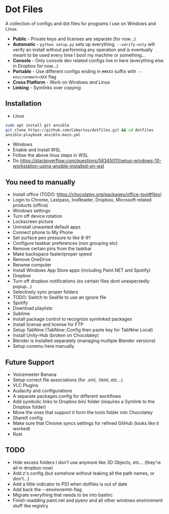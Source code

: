 # Dot Files

A collection of configs and dot files for programs I use on Windows and Linux.

* **Public** - Private keys and licenses are separate (for now...)
* **Automatic** - `python setup.py` sets up everything. `--verify-only` will verify an install without performing any operation and is eventually meant to be used every time I boot my machine or something...
* **Console** - Only console dev related configs live in here (everything else in Dropbox for now...)
* **Portable** - Use different configs ending in `##XXX` suffix with `--environment=XXX` flag
* **Cross Platform** - Work on Windows _and_ Linux
* **Linking** - Symlinks over copying

## Installation
* Linux
```bash
sudo apt install git ansible
git clone https://github.com/Cobertos/dotfiles.git && cd dotfiles
ansible-playbook ansible-main.yml
```
* Windows
* Enable and install WSL
* Follow the above linux steps in WSL
* Do https://stackoverflow.com/questions/58345011/setup-windows-10-workstation-using-ansible-installed-on-wsl

## You need to manually
* Install office (TODO: https://chocolatey.org/packages/office-tool#files)
* Login to Chrome, Lastpass, InoReader, Dropbox, Microsoft related products (office)
* Windows settings
 * Turn off device rotation
 * Lockscreen picture
 * Uninstall unwanted default apps
 * Connect phone to My Phone
 * Set surface pen pressure to like 8-9?
 * Configure taskbar preferences (non grouping etc)
 * Remove certain pins from the taskbar
 * Make backspace faster/proper speed
 * Remove OneDrive
 * Rename computer
 * Install Windows App Store apps (including Paint.NET and Spotify)
* Dropbox
 * Turn off dropbox notifications (so certain files dont unexpectedly popup...)
 * Selectively sync proper folders
 * TODO: Switch to Seafile to use an ignore file
* Spotify
 * Download playlists
* Sublime
 * Install package control to recognize symlinked packages
 * Install license and license for FTP
 * Setup TabNine (TabNine::Config then paste key for TabNine Local)
* Install Unity-Hub (broken on Chocolatey)
* Blender is installed separately (managing multiple Blender versions)
* Setup conemu here manually

## Future Support
* Voicemeeter Banana
* Setup correct file associations (for .xml, .html, etc...)
* VLC Plugins
* Audacity and configurations
* A separate packages.config for different workflows
* Add symbolic links to Dropbox bin/ folder (requires a Symlink to the Dropbox folder)
 * Move the ones that support it form the tools folder into Chocolatey
* ShareX config
* Make sure that Chrome syncs settings for refined GitHub (looks like it worked)
* Rust

## TODO
* Hide excess folders I don't use anymore like 3D Objects, etc... (they're all in dropbox now)
* Add z's config (but somehow without leaking all the path names, or don't...)
* Add a little indicator to PS1 when dotfiles is out of date
* Add back the --environemtn flag
* Migrate everything that needs to be into bashrc
* Finish readding paint.net and pyenv and all other windows environment stuff like registry